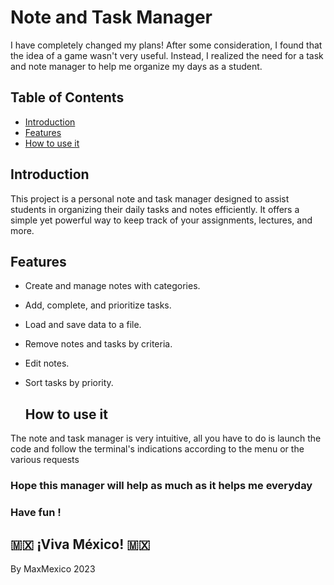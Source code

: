 # Note and Task Manager

I have completely changed my plans! After some consideration, I found that the idea of a game wasn't very useful. Instead, I realized the need for a task and note manager to help me organize my days as a student.

## Table of Contents
- [Introduction](#introduction)
- [Features](#features)
- [How to use it](#howtouseit)

## Introduction

This project is a personal note and task manager designed to assist students in organizing their daily tasks and notes efficiently. It offers a simple yet powerful way to keep track of your assignments, lectures, and more.

## Features

- Create and manage notes with categories.
- Add, complete, and prioritize tasks.
- Load and save data to a file.
- Remove notes and tasks by criteria.
- Edit notes.
- Sort tasks by priority.

  ## How to use it

The note and task manager is very intuitive, all you have to do is launch the code and follow the terminal's indications according to the menu or the various requests

### Hope this manager will help as much as it helps me everyday 
### Have fun !
## 🇲🇽 ¡Viva México! 🇲🇽

By MaxMexico 
2023
